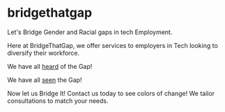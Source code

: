 # bridgethatgap

Let's Bridge Gender and Racial gaps in tech Employment.

Here at BridgeThatGap, we offer services to employers in Tech looking to diversify their workforce. 


We have all <a href="https://www.wired.com/story/five-years-tech-diversity-reports-little-progress/">heard</a> of the Gap!

We have all <a href="https://www.informationisbeautiful.net/visualizations/diversity-in-tech/">seen</a> the Gap!

Now let us Bridge It!
Contact us today to see colors of change! 
We tailor consultations to match your needs. 
